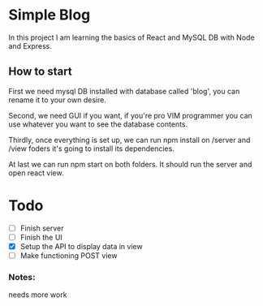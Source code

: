 # Simple Blog

In this project I am learning the basics of React and MySQL DB with Node and Express.


## How to start
First we need mysql DB installed with database called 'blog', you can rename it to your own desire. 

Second, we need GUI if you want, if you're pro VIM programmer you can use whatever you want to see the database contents. 

Thirdly, once everything is set up, we can run npm install on /server and /view foders it's going to install its dependencies.

At last we can run npm start on both folders. It should run the server and open react view. 

# Todo 

- [ ] Finish server
- [ ] Finish the UI
- [x] Setup the API to display data in view
- [ ] Make functioning POST view

### Notes: 
needs more work
